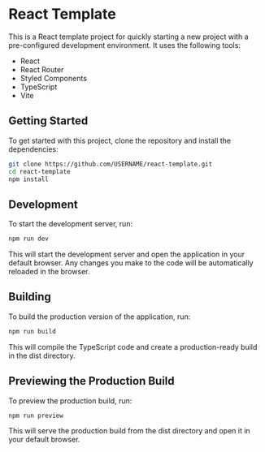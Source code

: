 # React Template

This is a React template project for quickly starting a new project with a pre-configured development environment. It uses the following tools:

- React
- React Router
- Styled Components
- TypeScript
- Vite

## Getting Started

To get started with this project, clone the repository and install the dependencies:

```bash
git clone https://github.com/USERNAME/react-template.git
cd react-template
npm install
```

## Development

To start the development server, run:

```bash
npm run dev
```

This will start the development server and open the application in your default browser. Any changes you make to the code will be automatically reloaded in the browser.

## Building

To build the production version of the application, run:

```bash
npm run build
```

This will compile the TypeScript code and create a production-ready build in the dist directory.

## Previewing the Production Build

To preview the production build, run:

```bash
npm run preview
```

This will serve the production build from the dist directory and open it in your default browser.
